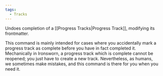 ```yaml
---
tags:
  - Tracks
---
```

Undoes completion of a [[Progress Tracks|Progress Track]], modifying its frontmatter.

This command is mainly intended for cases where you accidentally mark a progress track as complete before you have in fact completed it. Mechanically in Ironsworn, a progress track which is complete cannot be reopened; you just have to create a new track. Nevertheless, as humans, we sometimes make mistakes, and this command is there for you when you need it.
